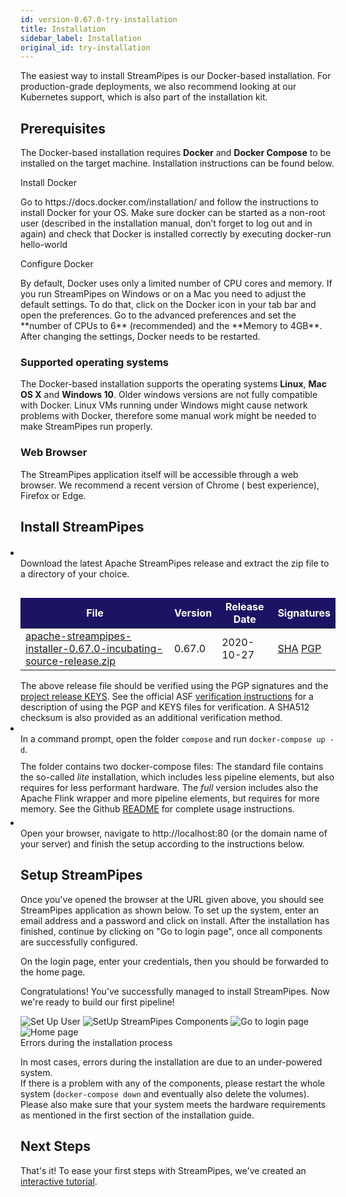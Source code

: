 ```yaml
---
id: version-0.67.0-try-installation
title: Installation
sidebar_label: Installation
original_id: try-installation
---
```


The easiest way to install StreamPipes is our Docker-based installation. For production-grade deployments, we also
recommend looking at our Kubernetes support, which is also part of the installation kit.

## Prerequisites

The Docker-based installation requires **Docker** and **Docker Compose** to be installed on the target machine.
Installation instructions can be found below.

<div class="admonition info">
<div class="admonition-title">Install Docker</div>
<p>Go to https://docs.docker.com/installation/ and follow the instructions to install Docker for your OS. Make sure docker can be started as a non-root user (described in the installation manual, don’t forget to log out and in again) and check that Docker is installed correctly by executing docker-run hello-world</p>
</div>

<div class="admonition info">
<div class="admonition-title">Configure Docker</div>
<p>By default, Docker uses only a limited number of CPU cores and memory.
       If you run StreamPipes on Windows or on a Mac you need to adjust the default settings.
       To do that, click on the Docker icon in your tab bar and open the preferences.
       Go to the advanced preferences and set the **number of CPUs to 6** (recommended) and the **Memory to 4GB**.
       After changing the settings, Docker needs to be restarted.</p></div>

### Supported operating systems

The Docker-based installation supports the operating systems **Linux**, **Mac OS X** and **Windows 10**. Older windows
versions are not fully compatible with Docker. Linux VMs running under Windows might cause network problems with Docker,
therefore some manual work might be needed to make StreamPipes run properly.

### Web Browser

The StreamPipes application itself will be accessible through a web browser. We recommend a recent version of Chrome (
best experience), Firefox or Edge.

## Install StreamPipes

<ul style="padding-left:0">
  <li class="installation-step" style="margin-top:20px;">
      <div class="wrapper-container" style="">
          <div class="wrapper-step">
              <span class="fa-stack fa-2x">
                   <i class="fas fa-circle fa-stack-2x sp-color-green"></i>
                   <strong class="fa-stack-1x" style="color:white;">1</strong>
              </span>
          </div>
          <div class="wrapper-instruction">
              Download the latest Apache StreamPipes release and extract the zip file to a directory of your choice.
                  <table class="table" style="margin-top:30px;">
                      <thead>
                      <tr style="background:rgb(27, 20, 100);color:white;">
                          <th scope="col" style="border-bottom:0px;border-top:0px;">File</th>
                          <th scope="col" style="border-bottom:0px;border-top:0px;">Version</th>
                          <th scope="col" style="border-bottom:0px;border-top:0px;">Release Date</th>
                          <th scope="col" style="border-bottom:0px;border-top:0px;">Signatures</th>
                      </tr>
                      </thead>
                      <tbody>
                      <tr>
                          <td><a href="https://www.apache.org/dyn/mirrors/mirrors.cgi?action=download&filename=incubator/streampipes/installer/0.67.0/apache-streampipes-installer-0.67.0-incubating-source-release.zip">apache-streampipes-installer-0.67.0-incubating-source-release.zip</a></td>
                          <td>0.67.0</td>
                          <td>2020-10-27</td>
                          <td>
                              <a href="https://downloads.apache.org/incubator/streampipes/installer/0.67.0/apache-streampipes-installer-0.67.0-incubating-source-release.zip.sha512">SHA</a>
                              <a href="https://downloads.apache.org/incubator/streampipes/installer/0.67.0/apache-streampipes-installer-0.67.0-incubating-source-release.zip.asc">PGP</a>
                          </td>
                      </tr>
                      </tbody>
                  </table>
              <div class="row">
                  <div class="alert alert-info" role="alert">
                    The above release file should be verified using the PGP signatures and the <a href="https://downloads.apache.org/incubator/streampipes/KEYS">project release KEYS</a>. See the official ASF <a target="asf" href="https://www.apache.org/dyn/closer.cgi#verify">verification instructions</a> for a description of using the PGP and KEYS files for verification. A SHA512 checksum is also provided as an additional verification method.
                  </div>
              </div>
          </div>
      </div>
  </li>
  <li class="installation-step">
      <div class="wrapper-container">
          <div class="wrapper-step">
              <span class="fa-stack fa-2x">
                   <i class="fas fa-circle fa-stack-2x sp-color-green"></i>
                   <strong class="fa-stack-1x" style="color:white;">2</strong>
              </span>
          </div>
          <div class="wrapper-instruction">
             <div style="margin-bottom:5px;">In a command prompt, open the folder <code>compose</code> and run <code>docker-compose up -d</code>.
                <div class="row" style="margin-top:10px;">              
                    <div class="alert alert-info" role="alert">The folder contains two docker-compose files: The standard file contains the so-called <i>lite</i> installation, which includes less pipeline elements, but also requires for less performant hardware. The <i>full</i> version includes also the Apache Flink wrapper and more pipeline elements, but requires for more memory. See the Github <a href="https://github.com/apache/incubator-streampipes-installer/tree/master/compose">README</a> for complete usage instructions.</div>
            </div>
            </div>
        </div>
    </div>
  </li>
    <li class="installation-step">
        <div class="wrapper-container" style="align-items: center;justify-content: center;">
            <div class="wrapper-step">
                <span class="fa-stack fa-2x">
                     <i class="fas fa-circle fa-stack-2x sp-color-green"></i>
                     <strong class="fa-stack-1x" style="color:white;">3</strong>
                </span>
            </div>
            <div class="wrapper-instruction">
                Open your browser, navigate to http://localhost:80 (or the domain name of your server) and finish the setup according to the instructions below.
            </div>
        </div>
    </li>
</ul>

## Setup StreamPipes

Once you've opened the browser at the URL given above, you should see StreamPipes application as shown below. To set up
the system, enter an email address and a password and click on install. After the installation has finished, continue by clicking on "Go to login
page", once all components are successfully configured.

On the login page, enter your credentials, then you should be forwarded to the home page.

Congratulations! You've successfully managed to install StreamPipes. Now we're ready to build our first pipeline!

<div class="my-carousel docs-carousel">
    <img src="/img/01_try-installation/01_register_user.png"alt="Set Up User"/>
    <img src="/img/01_try-installation/02_user_set_up.png"alt="SetUp StreamPipes Components"/>
    <img src="/img/01_try-installation/03_login.png"alt="Go to login page"/>
    <img src="/img/01_try-installation/04_home.png"alt="Home page"/>
</div>

<div class="admonition error">
<div class="admonition-title">Errors during the installation process</div>
<p>In most cases, errors during the installation are due to an under-powered system.<br/>
If there is a problem with any of the components, please restart the whole system (<code>docker-compose down</code> and eventually also delete the volumes).
   Please also make sure that your system meets the hardware requirements as mentioned in the first section of the installation guide.</p>
</div>

## Next Steps

That's it! To ease your first steps with StreamPipes, we've created an [interactive tutorial](01_try-tutorial.md).
